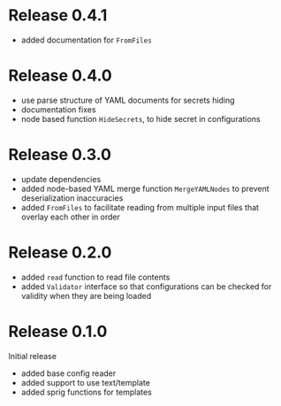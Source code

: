 Release 0.4.1
=============

- added documentation for `FromFiles`

Release 0.4.0
=============

- use parse structure of YAML documents for secrets hiding
- documentation fixes
- node based function `HideSecrets`, to hide secret in configurations

Release 0.3.0
=============

- update dependencies
- added node-based YAML merge function `MergeYAMLNodes` to prevent 
  deserialization inaccuracies
- added `FromFiles` to facilitate reading from multiple input files
  that overlay each other in order

Release 0.2.0
=============

- added `read` function to read file contents
- added `Validator` interface so that configurations can
  be checked for validity when they are being loaded

Release 0.1.0
=============

Initial release

- added base config reader
- added support to use text/template
- added sprig functions for templates